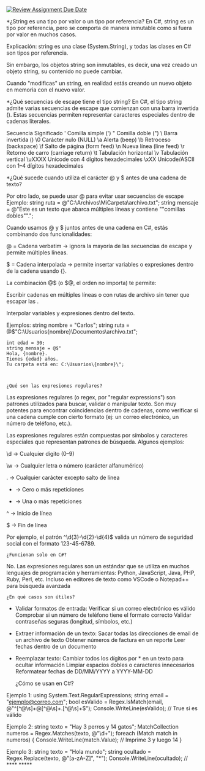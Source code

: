 [![Review Assignment Due Date](https://classroom.github.com/assets/deadline-readme-button-22041afd0340ce965d47ae6ef1cefeee28c7c493a6346c4f15d667ab976d596c.svg)](https://classroom.github.com/a/24pP-Pw_)

*¿String es una tipo por valor o un tipo por referencia?
En C#, string es un tipo por referencia, pero se comporta de manera inmutable como si fuera por valor en muchos casos.

Explicación:
string es una clase (System.String), y todas las clases en C# son tipos por referencia.

Sin embargo, los objetos string son inmutables, es decir, una vez creado un objeto string, su contenido no puede cambiar.

Cuando "modificas" un string, en realidad estás creando un nuevo objeto en memoria con el nuevo valor.



*¿Qué secuencias de escape tiene el tipo string?
En C#, el tipo string admite varias secuencias de escape que comienzan con una barra invertida (\). Estas secuencias permiten representar caracteres especiales dentro de cadenas literales.

Secuencia	Significado
\'	Comilla simple (')
\"	Comilla doble (")
\\	Barra invertida (\)
\0	Carácter nulo (NULL)
\a	Alerta (beep)
\b	Retroceso (backspace)
\f	Salto de página (form feed)
\n	Nueva línea (line feed)
\r	Retorno de carro (carriage return)
\t	Tabulación horizontal
\v	Tabulación vertical
\uXXXX	Unicode con 4 dígitos hexadecimales
\xXX	Unicode/ASCII con 1–4 dígitos hexadecimales



*¿Qué sucede cuando utiliza el carácter @ y $ antes de una cadena de texto?

Por otro lado, se puede usar @ para evitar usar secuencias de escape
Ejemplo: 
    string ruta = @"C:\Archivos\MiCarpeta\archivo.txt";
    string mensaje = @"Este es un texto que abarca múltiples líneas y contiene ""comillas dobles"".";

Cuando usamos @ y $ juntos antes de una cadena en C#, estás combinando dos funcionalidades:

@ = Cadena verbatim → ignora la mayoría de las secuencias de escape y permite múltiples líneas.

$ = Cadena interpolada → permite insertar variables o expresiones dentro de la cadena usando {}.

La combinación @$ (o $@, el orden no importa) te permite:

Escribir cadenas en múltiples líneas o con rutas de archivo sin tener que escapar las \.

Interpolar variables y expresiones dentro del texto.

Ejemplos:
    string nombre = "Carlos";
    string ruta = @$"C:\Usuarios\{nombre}\Documentos\archivo.txt";

    int edad = 30;
    string mensaje = @$"
    Hola, {nombre}.
    Tienes {edad} años.
    Tu carpeta está en: C:\Usuarios\{nombre}\";



    ¿Qué son las expresiones regulares?
Las expresiones regulares (o regex, por "regular expressions") son patrones utilizados para buscar, validar o manipular texto. Son muy potentes para encontrar coincidencias dentro de cadenas, como verificar si una cadena cumple con cierto formato (ej: un correo electrónico, un número de teléfono, etc.).

Las expresiones regulares están compuestas por símbolos y caracteres especiales que representan patrones de búsqueda. Algunos ejemplos:

\d → Cualquier dígito (0–9)

\w → Cualquier letra o número (carácter alfanumérico)

. → Cualquier carácter excepto salto de línea

* → Cero o más repeticiones

+ → Una o más repeticiones

^ → Inicio de línea

$ → Fin de línea

Por ejemplo, el patrón ^\d{3}-\d{2}-\d{4}$ valida un número de seguridad social con el formato 123-45-6789.

    ¿Funcionan solo en C#?
No. Las expresiones regulares son un estándar que se utiliza en muchos lenguajes de programación y herramientas: Python, JavaScript, Java, PHP, Ruby, Perl, etc.
Incluso en editores de texto como VSCode o Notepad++ para búsqueda avanzada

    ¿En qué casos son útiles?

- Validar formatos de entrada:
Verificar si un correo electrónico es válido
Comprobar si un número de teléfono tiene el formato correcto
Validar contraseñas seguras (longitud, símbolos, etc.)

- Extraer información de un texto:
Sacar todas las direcciones de email de un archivo de texto
Obtener números de factura en un reporte
Leer fechas dentro de un documento

- Reemplazar texto:
Cambiar todos los dígitos por * en un texto para ocultar información
Limpiar espacios dobles o caracteres innecesarios
Reformatear fechas de DD/MM/YYYY a YYYY-MM-DD

    ¿Cómo se usan en C#?

Ejemplo 1:
using System.Text.RegularExpressions;
string email = "ejemplo@correo.com";
bool esValido = Regex.IsMatch(email, @"^[^@\s]+@[^@\s]+\.[^@\s]+$");
Console.WriteLine(esValido); // True si es válido

Ejemplo 2:
string texto = "Hay 3 perros y 14 gatos";
MatchCollection numeros = Regex.Matches(texto, @"\d+");
foreach (Match match in numeros) {
    Console.WriteLine(match.Value); // Imprime 3 y luego 14
}

Ejemplo 3:
string texto = "Hola mundo";
string ocultado = Regex.Replace(texto, @"[a-zA-Z]", "*");
Console.WriteLine(ocultado); // **** *****